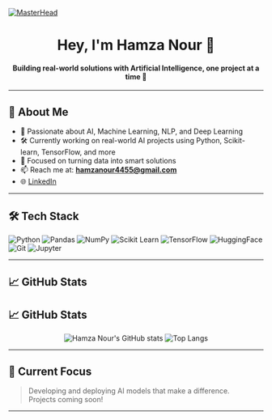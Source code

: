 [![MasterHead](ddr93fw-5011b54c-a4f3-425c-845b-177bac15db18.gif)]()

<h1 align="center">Hey, I'm <strong>Hamza Nour</strong> 👋</h1>
<h4 align="center">Building real-world solutions with Artificial Intelligence, one project at a time 🤖</h4>

---

## 🚀 About Me

- 🧠 Passionate about AI, Machine Learning, NLP, and Deep Learning  
- 🛠 Currently working on real-world AI projects using Python, Scikit-learn, TensorFlow, and more  
- 🎯 Focused on turning data into smart solutions  
- 📫 Reach me at: **hamzanour4455@gmail.com**  
- 🌐 [LinkedIn](https://www.linkedin.com/in/hamza-nour-b8ab03293)

---

## 🛠 Tech Stack

![Python](https://img.shields.io/badge/Python-3776AB?style=for-the-badge&logo=python&logoColor=white)
![Pandas](https://img.shields.io/badge/Pandas-150458?style=for-the-badge&logo=pandas)
![NumPy](https://img.shields.io/badge/Numpy-013243?style=for-the-badge&logo=numpy&logoColor=white)
![Scikit Learn](https://img.shields.io/badge/scikit--learn-F7931E?style=for-the-badge&logo=scikitlearn&logoColor=white)
![TensorFlow](https://img.shields.io/badge/TensorFlow-FF6F00?style=for-the-badge&logo=tensorflow&logoColor=white)
![HuggingFace](https://img.shields.io/badge/HuggingFace-FFD21F?style=for-the-badge&logo=huggingface&logoColor=black)
![Git](https://img.shields.io/badge/Git-F05032?style=for-the-badge&logo=git&logoColor=white)
![Jupyter](https://img.shields.io/badge/Jupyter-F37626?style=for-the-badge&logo=jupyter&logoColor=white)

---

## 📈 GitHub Stats

## 📈 GitHub Stats

<p align="center">
  <img src="https://github-readme-stats.vercel.app/api?username=Hamza1nour&show_icons=true&theme=tokyonight" alt="Hamza Nour's GitHub stats" />
  <img src="https://github-readme-stats.vercel.app/api/top-langs/?username=Hamza1nour&layout=compact&theme=tokyonight" alt="Top Langs" />
</p>


---

## 🧠 Current Focus

> Developing and deploying AI models that make a difference.  
> Projects coming soon!

---
